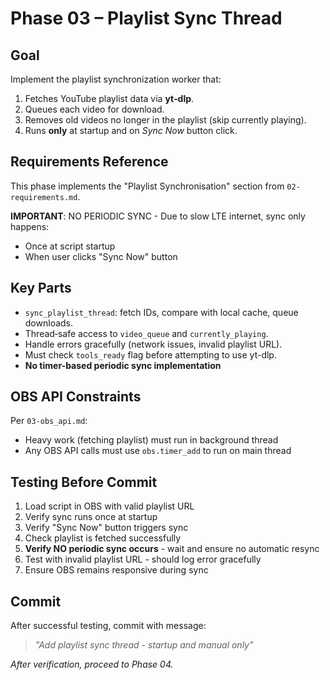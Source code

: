 # Phase 03 – Playlist Sync Thread

## Goal
Implement the playlist synchronization worker that:

1. Fetches YouTube playlist data via **yt‑dlp**.
2. Queues each video for download.
3. Removes old videos no longer in the playlist (skip currently playing).
4. Runs **only** at startup and on *Sync Now* button click.

## Requirements Reference
This phase implements the "Playlist Synchronisation" section from `02-requirements.md`.

**IMPORTANT**: NO PERIODIC SYNC - Due to slow LTE internet, sync only happens:
- Once at script startup
- When user clicks "Sync Now" button

## Key Parts
- `sync_playlist_thread`: fetch IDs, compare with local cache, queue downloads.
- Thread‑safe access to `video_queue` and `currently_playing`.
- Handle errors gracefully (network issues, invalid playlist URL).
- Must check `tools_ready` flag before attempting to use yt-dlp.
- **No timer-based periodic sync implementation**

## OBS API Constraints
Per `03-obs_api.md`:
- Heavy work (fetching playlist) must run in background thread
- Any OBS API calls must use `obs.timer_add` to run on main thread

## Testing Before Commit
1. Load script in OBS with valid playlist URL
2. Verify sync runs once at startup
3. Verify "Sync Now" button triggers sync
4. Check playlist is fetched successfully
5. **Verify NO periodic sync occurs** - wait and ensure no automatic resync
6. Test with invalid playlist URL - should log error gracefully
7. Ensure OBS remains responsive during sync

## Commit
After successful testing, commit with message:  
> *"Add playlist sync thread - startup and manual only"*

*After verification, proceed to Phase 04.*